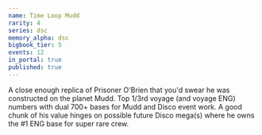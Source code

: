 ```yaml
---
name: Time Loop Mudd
rarity: 4
series: dsc
memory_alpha: dsc
bigbook_tier: 5
events: 12
in_portal: true
published: true
---
```


A close enough replica of Prisoner O'Brien that you'd swear he was constructed on the planet Mudd. Top 1/3rd voyage (and voyage ENG) numbers with dual 700+ bases for Mudd and Disco event work. A good chunk of his value hinges on possible future Disco mega(s) where he owns the #1 ENG base for super rare crew.
